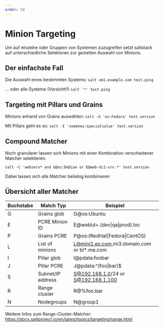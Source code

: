 ```yaml
---
order: 50
---
```


# Minion Targeting

Um auf einzelne oder Gruppen von Systemen zuzugreifen setzt saltstack auf unterschiedliche Selektoren zur gezielten Auswahl von Minions.

## Der einfachste Fall

Die Auswahl eines bestimmten Systems:
`salt vm1.example.com test.ping`

... oder alle Systeme (Vorsicht!!) `salt '*' test.ping`

## Targeting mit Pillars und Grains

Minions anhand von Grains auswählen:
`salt -G 'os:Fedora' test.version`

Mit Pillars geht es so:
`salt -I 'somekey:specialvalue' test.version`


## Compound Matcher
Noch granularer lassen sich Minions mit einer Kombination verschiedener Matcher selektieren.

`salt -C 'webserv* and G@os:Debian or E@web-dc1-srv.*' test.version`

Dabei lassen sich alle Matcher beliebig kombinieren

## Übersicht aller Matcher

| Buchstabe |     Match Typ     |                   Beispiel                  |
|-----------|-------------------|---------------------------------------------|
| G         | Grains glob       | G@os:Ubuntu                                 |
| E         | PCRE Minion ID    | E@web\d+\.(dev&#124;qa&#124;prod)\.loc      |
| P         | Grains PCRE       | P@os:(RedHat&#124;Fedora&#124;CentOS)       |
| L         | List of minions   | L@mini1.ex.com,mi3.domain.com or bl*.me.com |
| I         | Pillar glob       | I@pdata:foobar                              |
| J         | Pillar PCRE       | J@pdata:^(foo&#124;bar)$                    |
| S         | Subnet/IP address | S@192.168.1.0/24 or S@192.168.1.100         |
| R         | Range cluster     | R@%foo.bar                                  |
| N         | Nodegroups        | N@group1                                    |

Weitere Infos zum Range-Cluster-Matcher: https://docs.saltproject.io/en/latest/topics/targeting/range.html
